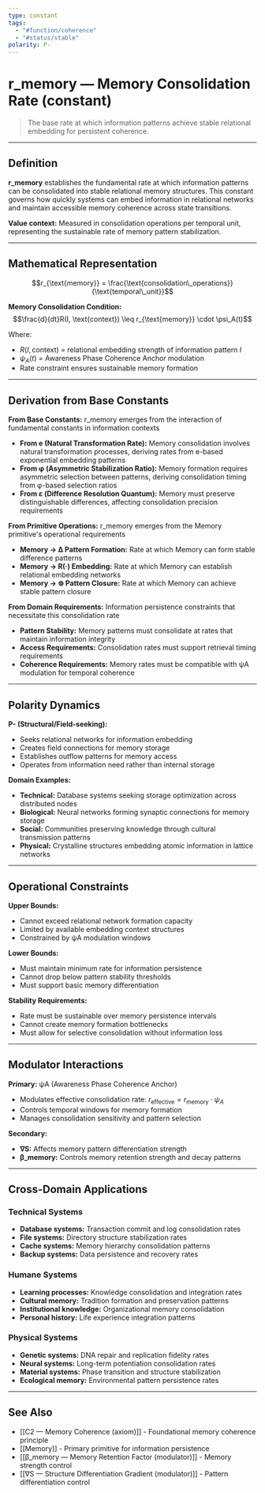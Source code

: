 ```yaml
---
type: constant
tags:
  - "#function/coherence"
  - "#status/stable"
polarity: P-
---
```


# r_memory — Memory Consolidation Rate (constant)

> The base rate at which information patterns achieve stable relational embedding for persistent coherence.

---

## Definition

**r_memory** establishes the fundamental rate at which information patterns can be consolidated into stable relational memory structures. This constant governs how quickly systems can embed information in relational networks and maintain accessible memory coherence across state transitions.

**Value context:** Measured in consolidation operations per temporal unit, representing the sustainable rate of memory pattern stabilization.

---

## Mathematical Representation

$$r_{\text{memory}} = \frac{\text{consolidation\_operations}}{\text{temporal\_unit}}$$

**Memory Consolidation Condition:**
$$\frac{d}{dt}R(I, \text{context}) \leq r_{\text{memory}} \cdot \psi_A(t)$$

Where:
- $R(I, \text{context})$ = relational embedding strength of information pattern $I$
- $\psi_A(t)$ = Awareness Phase Coherence Anchor modulation
- Rate constraint ensures sustainable memory formation

---

## Derivation from Base Constants

**From Base Constants:** r_memory emerges from the interaction of fundamental constants in information contexts
- **From e (Natural Transformation Rate):** Memory consolidation involves natural transformation processes, deriving rates from e-based exponential embedding patterns
- **From φ (Asymmetric Stabilization Ratio):** Memory formation requires asymmetric selection between patterns, deriving consolidation timing from φ-based selection ratios
- **From ε (Difference Resolution Quantum):** Memory must preserve distinguishable differences, affecting consolidation precision requirements

**From Primitive Operations:** r_memory emerges from the Memory primitive's operational requirements
- **Memory → ∆ Pattern Formation:** Rate at which Memory can form stable difference patterns
- **Memory → R(·) Embedding:** Rate at which Memory can establish relational embedding networks
- **Memory → ⊚ Pattern Closure:** Rate at which Memory can achieve stable pattern closure

**From Domain Requirements:** Information persistence constraints that necessitate this consolidation rate
- **Pattern Stability:** Memory patterns must consolidate at rates that maintain information integrity
- **Access Requirements:** Consolidation rates must support retrieval timing requirements
- **Coherence Requirements:** Memory rates must be compatible with ψA modulation for temporal coherence

---

## Polarity Dynamics

**P- (Structural/Field-seeking):**
- Seeks relational networks for information embedding
- Creates field connections for memory storage
- Establishes outflow patterns for memory access
- Operates from information need rather than internal storage

**Domain Examples:**
- **Technical:** Database systems seeking storage optimization across distributed nodes
- **Biological:** Neural networks forming synaptic connections for memory storage
- **Social:** Communities preserving knowledge through cultural transmission patterns
- **Physical:** Crystalline structures embedding atomic information in lattice networks

---

## Operational Constraints

**Upper Bounds:**
- Cannot exceed relational network formation capacity
- Limited by available embedding context structures
- Constrained by ψA modulation windows

**Lower Bounds:**
- Must maintain minimum rate for information persistence
- Cannot drop below pattern stability thresholds
- Must support basic memory differentiation

**Stability Requirements:**
- Rate must be sustainable over memory persistence intervals
- Cannot create memory formation bottlenecks
- Must allow for selective consolidation without information loss

---

## Modulator Interactions

**Primary:** ψA (Awareness Phase Coherence Anchor)
- Modulates effective consolidation rate: $r_{\text{effective}} = r_{\text{memory}} \cdot \psi_A$
- Controls temporal windows for memory formation
- Manages consolidation sensitivity and pattern selection

**Secondary:**
- **∇S:** Affects memory pattern differentiation strength
- **β_memory:** Controls memory retention strength and decay patterns

---

## Cross-Domain Applications

### Technical Systems
- **Database systems:** Transaction commit and log consolidation rates
- **File systems:** Directory structure stabilization rates
- **Cache systems:** Memory hierarchy consolidation patterns
- **Backup systems:** Data persistence and recovery rates

### Humane Systems
- **Learning processes:** Knowledge consolidation and integration rates
- **Cultural memory:** Tradition formation and preservation patterns
- **Institutional knowledge:** Organizational memory consolidation
- **Personal history:** Life experience integration patterns

### Physical Systems
- **Genetic systems:** DNA repair and replication fidelity rates
- **Neural systems:** Long-term potentiation consolidation rates
- **Material systems:** Phase transition and structure stabilization
- **Ecological memory:** Environmental pattern persistence rates

---

## See Also

- [[C2 — Memory Coherence (axiom)]] - Foundational memory coherence principle  
- [[Memory]] - Primary primitive for information persistence
- [[β_memory — Memory Retention Factor (modulator)]] - Memory strength control
- [[∇S — Structure Differentiation Gradient (modulator)]] - Pattern differentiation control
